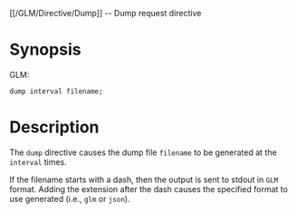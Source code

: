 [[/GLM/Directive/Dump]] -- Dump request directive

# Synopsis

GLM:

~~~
dump interval filename;
~~~

# Description

The `dump` directive causes the dump file `filename` to be generated at the `interval` times. 

If the filename starts with a dash, then the output is sent to stdout in `GLM` format.  Adding the extension after the dash causes the specified format to use generated (i.e., `glm` or `json`).
